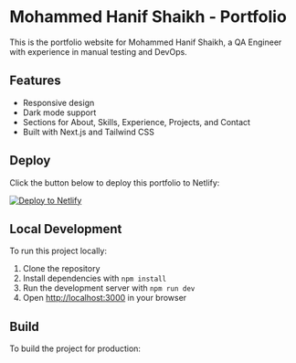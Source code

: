# Mohammed Hanif Shaikh - Portfolio

This is the portfolio website for Mohammed Hanif Shaikh, a QA Engineer with experience in manual testing and DevOps.

## Features

- Responsive design
- Dark mode support
- Sections for About, Skills, Experience, Projects, and Contact
- Built with Next.js and Tailwind CSS

## Deploy

Click the button below to deploy this portfolio to Netlify:

[![Deploy to Netlify](https://www.netlify.com/img/deploy/button.svg)](https://app.netlify.com/start/deploy?repository=https://github.com/YOUR_GITHUB_USERNAME/YOUR_REPO_NAME)

## Local Development

To run this project locally:

1. Clone the repository
2. Install dependencies with `npm install`
3. Run the development server with `npm run dev`
4. Open [http://localhost:3000](http://localhost:3000) in your browser

## Build

To build the project for production:

